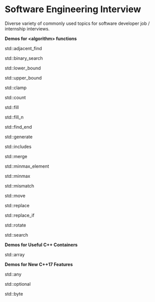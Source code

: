 # Software Engineering Interview
Diverse variety of commonly used topics for software developer job / internship interviews. 

**Demos for \<algorithm\> functions**

std::adjacent_find 

std::binary_search 

std::lower_bound

std::upper_bound 

std::clamp 

std::count 

std::fill 

std::fill_n 

std::find_end 

std::generate 

std::includes 

std::merge 

std::minmax_element 

std::minmax 

std::mismatch 

std::move 

std::replace 

std::replace_if 

std::rotate 

std::search 
  
**Demos for Useful C++ Containers**

std::array 

**Demos for New C++17 Features**

std::any 

std::optional 

std::byte 

